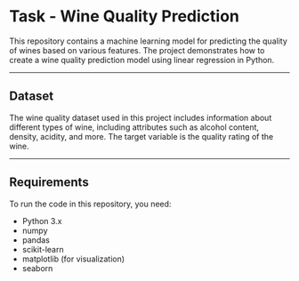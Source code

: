 # Task  - Wine Quality Prediction
This repository contains a machine learning model for predicting the quality of wines based on various features. The project demonstrates how to create a wine quality prediction model using linear regression in Python.

---

## Dataset
The wine quality dataset used in this project includes information about different types of wine, including attributes such as alcohol content, density, acidity, and more. The target variable is the quality rating of the wine.

---

## Requirements
To run the code in this repository, you need:
* Python 3.x
* numpy
* pandas
* scikit-learn
* matplotlib (for visualization)
* seaborn
